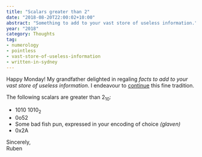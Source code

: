 ```yaml
---
title: "Scalars greater than 2"
date: "2018-08-20T22:00:02+10:00"
abstract: "Something to add to your vast store of useless information."
year: "2018"
category: Thoughts
tag:
- numerology
- pointless
- vast-store-of-useless-information
- written-in-sydney
---
```

Happy Monday! My grandfather delighted in regaling *facts to add to your vast store of useless information*. I endeavour to [continue] this fine tradition.

The following scalars are greater than 2<sub>10</sub>:

* 1010 1010<sub>2</sub>
* 0o52
* Some bad fish pun, expressed in your encoding of choice *(glaven)*
* 0x2A

Sincerely,  
Ruben

[continue]: https://rubenerd.com/tag/vast-store-of-useless-information/ "Tag for posts to add to your vast store of useless information"

